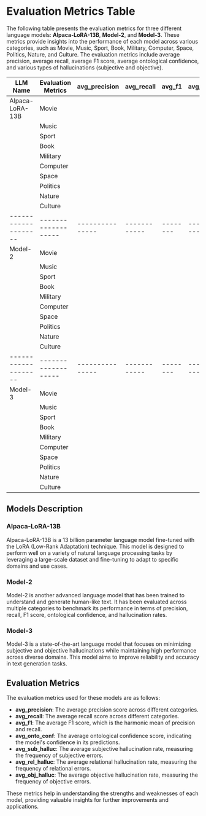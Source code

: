 # Evaluation Metrics Table

The following table presents the evaluation metrics for three different language models: **Alpaca-LoRA-13B**, **Model-2**, and **Model-3**. These metrics provide insights into the performance of each model across various categories, such as Movie, Music, Sport, Book, Military, Computer, Space, Politics, Nature, and Culture. The evaluation metrics include average precision, average recall, average F1 score, average ontological confidence, and various types of hallucinations (subjective and objective).

| LLM Name           | Evaluation Metrics | avg_precision | avg_recall | avg_f1 | avg_onto_conf | avg_sub_halluc | avg_sub_halluc | avg_rel_halluc | avg_obj_halluc |
|--------------------|-------------------|---------------|------------|--------|----------------|----------------|----------------|----------------|----------------|
| Alpaca-LoRA-13B    | Movie             |               |            |        |                |                |                |                |                |
|                    | Music             |               |            |        |                |                |                |                |                |
|                    | Sport             |               |            |        |                |                |                |                |                |
|                    | Book              |               |            |        |                |                |                |                |                |
|                    | Military          |               |            |        |                |                |                |                |                |
|                    | Computer          |               |            |        |                |                |                |                |                |
|                    | Space             |               |            |        |                |                |                |                |                |
|                    | Politics          |               |            |        |                |                |                |                |                |
|                    | Nature            |               |            |        |                |                |                |                |                |
|                    | Culture           |               |            |        |                |                |                |                |                |
|--------------------|-------------------|---------------|------------|--------|----------------|----------------|----------------|----------------|----------------|
| Model-2            | Movie             |               |            |        |                |                |                |                |                |
|                    | Music             |               |            |        |                |                |                |                |                |
|                    | Sport             |               |            |        |                |                |                |                |                |
|                    | Book              |               |            |        |                |                |                |                |                |
|                    | Military          |               |            |        |                |                |                |                |                |
|                    | Computer          |               |            |        |                |                |                |                |                |
|                    | Space             |               |            |        |                |                |                |                |                |
|                    | Politics          |               |            |        |                |                |                |                |                |
|                    | Nature            |               |            |        |                |                |                |                |                |
|                    | Culture           |               |            |        |                |                |                |                |                |
|--------------------|-------------------|---------------|------------|--------|----------------|----------------|----------------|----------------|----------------|
| Model-3            | Movie             |               |            |        |                |                |                |                |                |
|                    | Music             |               |            |        |                |                |                |                |                |
|                    | Sport             |               |            |        |                |                |                |                |                |
|                    | Book              |               |            |        |                |                |                |                |                |
|                    | Military          |               |            |        |                |                |                |                |                |
|                    | Computer          |               |            |        |                |                |                |                |                |
|                    | Space             |               |            |        |                |                |                |                |                |
|                    | Politics          |               |            |        |                |                |                |                |                |
|                    | Nature            |               |            |        |                |                |                |                |                |
|                    | Culture           |               |            |        |                |                |                |                |                |

## Models Description

### Alpaca-LoRA-13B
Alpaca-LoRA-13B is a 13 billion parameter language model fine-tuned with the LoRA (Low-Rank Adaptation) technique. This model is designed to perform well on a variety of natural language processing tasks by leveraging a large-scale dataset and fine-tuning to adapt to specific domains and use cases.

### Model-2
Model-2 is another advanced language model that has been trained to understand and generate human-like text. It has been evaluated across multiple categories to benchmark its performance in terms of precision, recall, F1 score, ontological confidence, and hallucination rates.

### Model-3
Model-3 is a state-of-the-art language model that focuses on minimizing subjective and objective hallucinations while maintaining high performance across diverse domains. This model aims to improve reliability and accuracy in text generation tasks.

## Evaluation Metrics
The evaluation metrics used for these models are as follows:
- **avg_precision**: The average precision score across different categories.
- **avg_recall**: The average recall score across different categories.
- **avg_f1**: The average F1 score, which is the harmonic mean of precision and recall.
- **avg_onto_conf**: The average ontological confidence score, indicating the model's confidence in its predictions.
- **avg_sub_halluc**: The average subjective hallucination rate, measuring the frequency of subjective errors.
- **avg_rel_halluc**: The average relational hallucination rate, measuring the frequency of relational errors.
- **avg_obj_halluc**: The average objective hallucination rate, measuring the frequency of objective errors.

These metrics help in understanding the strengths and weaknesses of each model, providing valuable insights for further improvements and applications.

